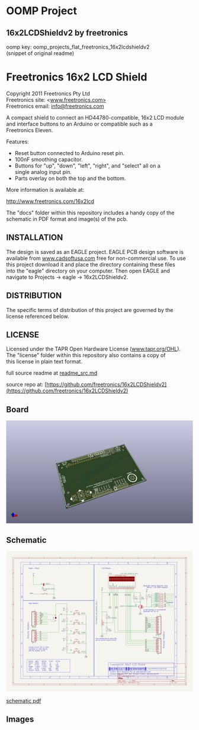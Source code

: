 # OOMP Project  
## 16x2LCDShieldv2  by freetronics  
  
oomp key: oomp_projects_flat_freetronics_16x2lcdshieldv2  
(snippet of original readme)  
  
Freetronics 16x2 LCD Shield  
===========================  
Copyright 2011 Freetronics Pty Ltd    
Freetronics site:  <www.freetronics.com>    
Freetronics email: <info@freetronics.com>    
  
A compact shield to connect an HD44780-compatible, 16x2 LCD module  
and interface buttons to an Arduino or compatible such as a  
Freetronics Eleven.  
  
Features:  
  
 * Reset button connected to Arduino reset pin.  
 * 100nF smoothing capacitor.  
 * Buttons for "up", "down", "left", "right", and "select" all on a  
   single analog input pin.  
 * Parts overlay on both the top and the bottom.  
  
More information is available at:  
  
  http://www.freetronics.com/16x2lcd  
  
The "docs" folder within this repository includes a handy copy of the  
schematic in PDF format and image(s) of the pcb.  
  
  
INSTALLATION  
------------  
The design is saved as an EAGLE project. EAGLE PCB design software is  
available from www.cadsoftusa.com free for non-commercial use. To use  
this project download it and place the directory containing these files  
into the "eagle" directory on your computer. Then open EAGLE and  
navigate to Projects -> eagle -> 16x2LCDShieldv2.  
  
  
DISTRIBUTION  
------------  
The specific terms of distribution of this project are governed by the  
license referenced below.  
  
  
LICENSE  
-------  
Licensed under the TAPR Open Hardware License (www.tapr.org/OHL).  
The "license" folder within this repository also contains a copy of  
this license in plain text format.  
  
  full source readme at [readme_src.md](readme_src.md)  
  
source repo at: [https://github.com/freetronics/16x2LCDShieldv2](https://github.com/freetronics/16x2LCDShieldv2)  
## Board  
  
[![working_3d.png](working_3d_600.png)](working_3d.png)  
## Schematic  
  
[![working_schematic.png](working_schematic_600.png)](working_schematic.png)  
  
[schematic pdf](working_schematic.pdf)  
## Images  
